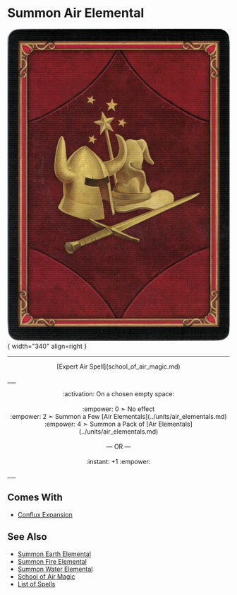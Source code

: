 # Summon Air Elemental

![Summon Air Elemental](../assets/player-deck-back.webp){ width="340" align=right }

___
<p style="text-align: center;" markdown>[Expert Air Spell](school_of_air_magic.md)</p>
___
<p style="text-align: center;" markdown>:activation: On a chosen empty space:<br><br>:empower: 0 ➣ No effect<br>:empower: 2 ➣ Summon a Few [Air Elementals](../units/air_elementals.md)<br>:empower: 4 ➣ Summon a Pack of [Air Elementals](../units/air_elementals.md)<br><br>— OR —<br><br>:instant: +1 :empower:</p>
___


## Comes With

- [Conflux Expansion](../content/conflux_expansion.md)


## See Also

- [Summon Earth Elemental](summon_earth_elemental.md)
- [Summon Fire Elemental](summon_fire_elemental.md)
- [Summon Water Elemental](summon_water_elemental.md)
- [School of Air Magic](school_of_air_magic.md)
- [List of Spells](index.md)
